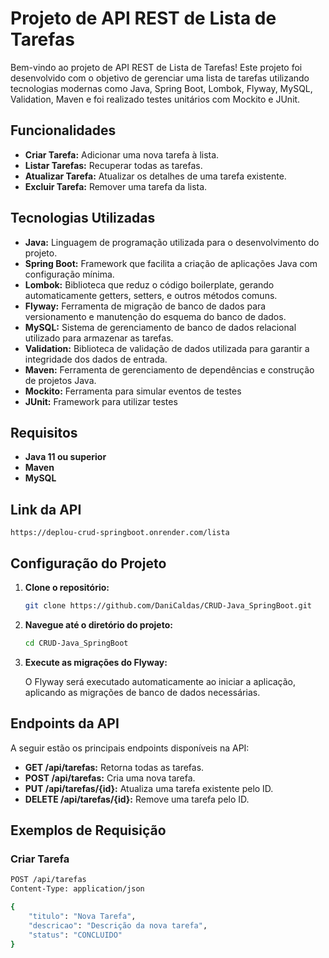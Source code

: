 # Projeto de API REST de Lista de Tarefas

Bem-vindo ao projeto de API REST de Lista de Tarefas! Este projeto foi desenvolvido com o objetivo de gerenciar uma lista de tarefas utilizando tecnologias modernas como Java, Spring Boot, Lombok, Flyway, MySQL, Validation, Maven e foi realizado testes unitários com Mockito e JUnit.

## Funcionalidades

- **Criar Tarefa:** Adicionar uma nova tarefa à lista.
- **Listar Tarefas:** Recuperar todas as tarefas.
- **Atualizar Tarefa:** Atualizar os detalhes de uma tarefa existente.
- **Excluir Tarefa:** Remover uma tarefa da lista.

## Tecnologias Utilizadas

- **Java:** Linguagem de programação utilizada para o desenvolvimento do projeto.
- **Spring Boot:** Framework que facilita a criação de aplicações Java com configuração mínima.
- **Lombok:** Biblioteca que reduz o código boilerplate, gerando automaticamente getters, setters, e outros métodos comuns.
- **Flyway:** Ferramenta de migração de banco de dados para versionamento e manutenção do esquema do banco de dados.
- **MySQL:** Sistema de gerenciamento de banco de dados relacional utilizado para armazenar as tarefas.
- **Validation:** Biblioteca de validação de dados utilizada para garantir a integridade dos dados de entrada.
- **Maven:** Ferramenta de gerenciamento de dependências e construção de projetos Java.
- **Mockito:** Ferramenta para simular eventos de testes
- **JUnit:** Framework para utilizar testes

## Requisitos

- **Java 11 ou superior**
- **Maven**
- **MySQL**

## Link da API
    https://deplou-crud-springboot.onrender.com/lista

## Configuração do Projeto

1. **Clone o repositório:**

    ```sh
    git clone https://github.com/DaniCaldas/CRUD-Java_SpringBoot.git
    ```

2. **Navegue até o diretório do projeto:**

    ```sh
    cd CRUD-Java_SpringBoot
    ```
    
4. **Execute as migrações do Flyway:**

    O Flyway será executado automaticamente ao iniciar a aplicação, aplicando as migrações de banco de dados necessárias.

## Endpoints da API

A seguir estão os principais endpoints disponíveis na API:

- **GET /api/tarefas:** Retorna todas as tarefas.
- **POST /api/tarefas:** Cria uma nova tarefa.
- **PUT /api/tarefas/{id}:** Atualiza uma tarefa existente pelo ID.
- **DELETE /api/tarefas/{id}:** Remove uma tarefa pelo ID.

## Exemplos de Requisição

### Criar Tarefa

```sh
POST /api/tarefas
Content-Type: application/json

{
    "titulo": "Nova Tarefa",
    "descricao": "Descrição da nova tarefa",
    "status": "CONCLUIDO"
}
